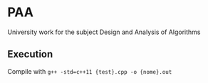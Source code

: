 # PAA
University work for the subject Design and Analysis of Algorithms

## Execution

Compile with ```g++ -std=c++11 {test}.cpp -o {nome}.out```


